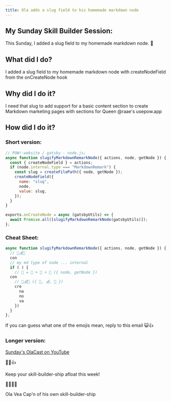 ```yaml
---
title: Ola adds a slug field to his homemade markdown node
---
```


## My Sunday Skill Builder Session:

This Sunday, I added a slug field to my homemade markdown node. 🐛

## What did I do?

I added a slug field to my homemade markdown node with createNodeField from the onCreateNode hook

## Why did I do it?

I need that slug to add support for a basic content section to create Markdown marketing pages with sections for Queen @raae's usepow.app

## How did I do it?

### Short version:

```js
// POW!-website / gatsby - node.js;
async function slugifyMarkdownRemarkNode({ actions, node, getNode }) {
  const { createNodeField } = actions;
  if (node.internal.type === "MarkdownRemark") {
    const slug = createFilePath({ node, getNode });
    createNodeField({
      name: "slug",
      node,
      value: slug,
    });
  }
}

exports.onCreateNode = async (gatsbyUtils) => {
  await Promise.all([slugifyMarkdownRemarkNode(gatsbyUtils)]);
};
```

### Cheat Sheet:

```js
async function slugifyMarkdownRemarkNode({ actions, node, getNode }) {              // POW!-site/gatsby-node.js
  // 🔨💰🍓
  con
  // my md type of node ... internal
  if ( ) {
    // 🐛 = 🔨 + 📁 + 🎢 ({ node, getNode })
  con
    // 🔨💰🍓 ({ 🐛, 💰, 🐛 })
    cre
      na
      no
      va
    })
  }
};
```

If you can guess what one of the emojis mean, reply to this email 😺👍

### Longer version:

[Sunday's OlaCast on YouTube](https://youtu.be/otRx6U5zASw)

💪😺👍

Keep your skill-builder-ship afloat this week!

🔧⛵🏴‍☠️

Ola Vea
Cap'n of his own skill-builder-ship
